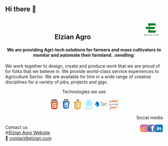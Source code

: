<h2> Hi there 👋</h2>
  <a href="#" target="blank"><img align="right" src="https://github.com/Elzian-Agro/.github/blob/Master/logo1.png?raw=true"  /></a>
  <br>
  <h2 align="center"> Elzian Agro </h2>
  <h4 align="center">We are providing Agri-tech solutions for farmers and mass cultivators to monitor and automate their farmland. :seedling: </h4>
  
  We work together to design, create and produce work that we are proud of for folks that we believe in.
  We provide world-class service experiences to Agriculture Sector.
  We are available for hire in a wide range of creative disciplines for a variety of jobs, projects and gigs.
  
  <p align="center">
  Technologies we use </p> 
  
   <p align="center"><img alt="html" src="https://github.com/Elzian-Agro/.github/blob/Master/html%20(1).png?raw=true"  />
    <img alt="css" height="35" width="35" src="https://github.com/Elzian-Agro/.github/blob/Master/css%20(1).png?raw=true"  />
    <img alt="javascript" src="https://github.com/Elzian-Agro/.github/blob/Master/javascript.png?raw=true"  />
    <img alt="react" src="https://github.com/Elzian-Agro/.github/blob/Master/react.png?raw=true"  />
    <img alt="dart" height="35" width="40" src="https://github.com/Elzian-Agro/.github/blob/Master/dart-logo-for-shares.png?raw=true" />
    <img alt="jupyter" height="32" width="32" src="https://github.com/Elzian-Agro/.github/blob/Master/download.png?raw=true" />
   </p> 
  
  <p align="right">
  Social media </p> 
  <p align="right">
   <a href="https://lk.linkedin.com/company/elzianagro" target="blank"><img align="right" src="https://github.com/Elzian-Agro/.github/blob/Master/linkedin%20(3).png?       raw=true" alt="linkedin" /></a>
   <a href="https://www.facebook.com/ELZIANAGRO" target="blank"><img align="right" src="https://github.com/Elzian-Agro/.github/blob/Master/facebook.png?raw=true"           alt="Facebook" /></a>
   <a href="https://www.instagram.com/elzian.agro/?utm_medium=copy_link" target="blank"><img align="right" src="https://github.com/Elzian-Agro/.github/blob/Master/instagram.png?raw=true" alt="Instagram" /></a>

  </p>
  
  Contact us <br/>
  :globe_with_meridians:[Elzian Agro Website](https://agro.elzian.com/) <br/>
  :e-mail: contact@elzian.com  
 
  


  
<!--

**Here are some ideas to get you started:**

🙋‍♀️ A short introduction - what is your organization all about?
🌈 Contribution guidelines - how can the community get involved?
👩‍💻 Useful resources - where can the community find your docs? Is there anything else the community should know?
🍿 Fun facts - what does your team eat for breakfast?
🧙 Remember, you can do mighty things with the power of [Markdown](https://docs.github.com/github/writing-on-github/getting-started-with-writing-and-formatting-on-github/basic-writing-and-formatting-syntax)
-->
